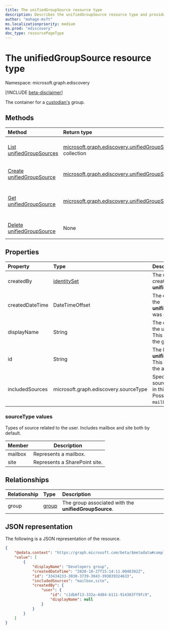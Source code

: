 ```yaml
---
title: The unifiedGroupSource resource type
description: Describes the unifiedGroupSource resource type and provides the methods, properties, relationships, and a JSON representation.
author: "mahage-msft"
ms.localizationpriority: medium
ms.prod: "ediscovery"
doc_type: resourcePageType
---
```


# The unifiedGroupSource resource type

Namespace: microsoft.graph.ediscovery

[!INCLUDE [beta-disclaimer](../../includes/beta-disclaimer.md)]

The container for a [custodian's](ediscovery-custodian.md) group.

## Methods

|Method|Return type|Description|
|:---|:---|:---|
|[List unifiedGroupSources](../api/ediscovery-custodian-list-unifiedgroupsources.md)|[microsoft.graph.ediscovery.unifiedGroupSource](../resources/ediscovery-unifiedgroupsource.md) collection|Get a list of the **unifiedGroupSource** objects and their properties.|
|[Create unifiedGroupSource](../api/ediscovery-custodian-post-unifiedgroupsources.md)|[microsoft.graph.ediscovery.unifiedGroupSource](../resources/ediscovery-unifiedgroupsource.md)|Create a new **unifiedGroupSource** object.|
|[Get unifiedGroupSource](../api/ediscovery-unifiedgroupsource-get.md)|[microsoft.graph.ediscovery.unifiedGroupSource](../resources/ediscovery-unifiedgroupsource.md)|Read the properties and relationships of a **unifiedGroupSource** object.|
|[Delete unifiedGroupSource](../api/ediscovery-unifiedgroupsource-delete.md)|None|Delete a **unifiedGroupSource** object.|

## Properties

|Property|Type|Description|
|:---|:---|:---|
|createdBy|[identitySet](../resources/identityset.md)|The user who created the **unifiedGroupSource**.|
|createdDateTime|DateTimeOffset|The date and time the **unifiedGroupSource** was created.|
|displayName|String|The display name of the unified group - This is the name of the group.|
|id|String|The ID of the **unifiedGroupSource**. This is not the ID of the actual group.|
|includedSources|microsoft.graph.ediscovery.sourceType|Specifies which sources are included in this group. Possible values are: `mailbox`, `site`.|

### sourceType values

Types of source related to the user. Includes mailbox and site both by default.

|Member|Description|
|:----|-----------|
|mailbox|Represents a mailbox.|
|site|Represents a SharePoint site.|

## Relationships

|Relationship|Type|Description|
|:---|:---|:---|
|group|[group](../resources/group.md)|The group associated with the **unifiedGroupSource**.|

## JSON representation

The following is a JSON representation of the resource.
<!-- {
  "blockType": "resource",
  "keyProperty": "id",
  "@odata.type": "microsoft.graph.ediscovery.unifiedGroupSource",
  "baseType": "microsoft.graph.ediscovery.dataSource",
  "openType": false
}
-->

``` json
{
    "@odata.context": "https://graph.microsoft.com/beta/$metadata#compliance/ediscovery/cases('4c8f8f70-7785-4bd4-b296-c98376a2c5e1')/custodians('2192ca408ea2410eba3bec8ae873be6b')/unifiedGroupSources",
    "value": [
        {
            "displayName": "Developers group",
            "createdDateTime": "2020-10-27T15:14:11.0048392Z",
            "id": "33434233-3030-3739-3043-393039324633",
            "includedSources": "mailbox,site",
            "createdBy": {
                "user": {
                    "id": "c1db6f13-332a-4d84-b111-914383ff9fc9",
                    "displayName": null
                }
            }
        }
    ]
}
```
